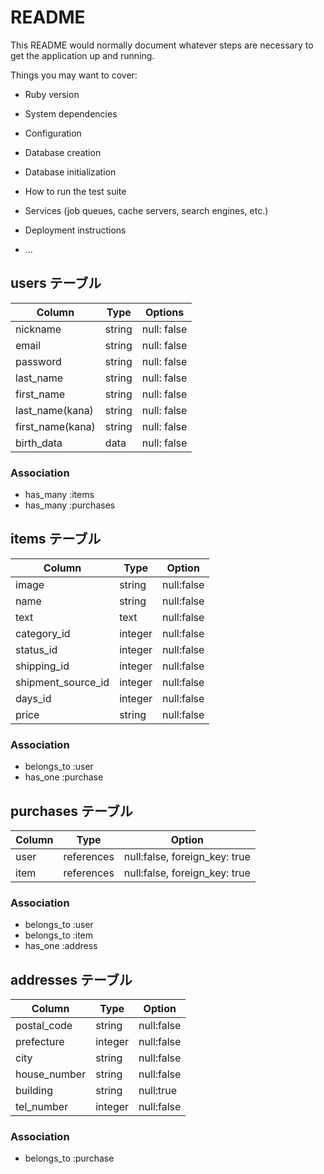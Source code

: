 # README

This README would normally document whatever steps are necessary to get the
application up and running.

Things you may want to cover:

* Ruby version

* System dependencies

* Configuration

* Database creation

* Database initialization

* How to run the test suite

* Services (job queues, cache servers, search engines, etc.)

* Deployment instructions

* ...

## users テーブル

| Column           | Type   | Options     |
| ---------------- | ------ | ----------- |
| nickname         | string | null: false |
| email            | string | null: false |
| password         | string | null: false |
| last_name        | string | null: false |
| first_name       | string | null: false |
| last_name(kana)  | string | null: false |
| first_name(kana) | string | null: false |
| birth_data       | data   | null: false |

### Association

- has_many :items
- has_many :purchases

## items テーブル

| Column             | Type    | Option     |
| ------------------ | ------- | ---------- |
| image              | string  | null:false |
| name               | string  | null:false |
| text               | text    | null:false |
| category_id        | integer | null:false |
| status_id          | integer | null:false |
| shipping_id        | integer | null:false |
| shipment_source_id | integer | null:false |
| days_id            | integer | null:false |
| price              | string  | null:false |

### Association

- belongs_to :user
- has_one :purchase

## purchases テーブル

| Column  | Type       | Option                        |
| ------- | ---------- | ----------------------------- |
| user    | references | null:false, foreign_key: true |
| item    | references | null:false, foreign_key: true |

### Association

- belongs_to :user
- belongs_to :item
- has_one :address

## addresses テーブル

| Column       | Type    | Option     |
| ------------ | ------- | ---------- |
| postal_code  | string  | null:false |
| prefecture   | integer | null:false |
| city         | string  | null:false |
| house_number | string  | null:false |
| building     | string  | null:true  |
| tel_number   | integer | null:false |

### Association

- belongs_to :purchase